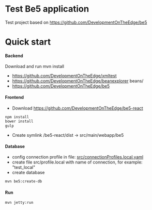 # Test Be5 application

Test project based on https://github.com/DevelopmentOnTheEdge/be5

# Quick start

#### Backend
Download and run mvn install
- https://github.com/DevelopmentOnTheEdge/xmltest
- https://github.com/DevelopmentOnTheEdge/beanexplorer beans/
- https://github.com/DevelopmentOnTheEdge/be5

#### Frontend
- Download https://github.com/DevelopmentOnTheEdge/be5-react
```sh
npm install
bower install
gulp
```
- Create symlink /be5-react/dist -> src/main/webapp/be5

#### Database
- config connection profile in file: [src/connectionProfiles.local.yaml](https://github.com/QProgS/testBe5app/blob/master/src/connectionProfiles.local.yaml) 
- create file src/profile.local with name of connection, for example: "test_local"
- create database
```sh
mvn be5:create-db
```
#### Run
```sh
mvn jetty:run
```